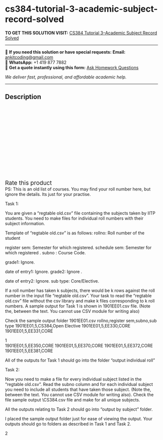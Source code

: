 # cs384-tutorial-3-academic-subject-record-solved
**TO GET THIS SOLUTION VISIT:** [CS384 Tutorial 3–Academic Subject Record Solved](https://www.ankitcodinghub.com/product/cs384-tutorial-3-academic-subject-record-solved-2/)


---

📩 **If you need this solution or have special requests:** **Email:** ankitcoding@gmail.com  
📱 **WhatsApp:** +1 419 877 7882  
📄 **Get a quote instantly using this form:** [Ask Homework Questions](https://www.ankitcodinghub.com/services/ask-homework-questions/)

*We deliver fast, professional, and affordable academic help.*

---

<h2>Description</h2>



<div class="kk-star-ratings kksr-auto kksr-align-center kksr-valign-top" data-payload="{&quot;align&quot;:&quot;center&quot;,&quot;id&quot;:&quot;95728&quot;,&quot;slug&quot;:&quot;default&quot;,&quot;valign&quot;:&quot;top&quot;,&quot;ignore&quot;:&quot;&quot;,&quot;reference&quot;:&quot;auto&quot;,&quot;class&quot;:&quot;&quot;,&quot;count&quot;:&quot;0&quot;,&quot;legendonly&quot;:&quot;&quot;,&quot;readonly&quot;:&quot;&quot;,&quot;score&quot;:&quot;0&quot;,&quot;starsonly&quot;:&quot;&quot;,&quot;best&quot;:&quot;5&quot;,&quot;gap&quot;:&quot;4&quot;,&quot;greet&quot;:&quot;Rate this product&quot;,&quot;legend&quot;:&quot;0\/5 - (0 votes)&quot;,&quot;size&quot;:&quot;24&quot;,&quot;title&quot;:&quot;CS384 Tutorial 3–Academic Subject Record Solved&quot;,&quot;width&quot;:&quot;0&quot;,&quot;_legend&quot;:&quot;{score}\/{best} - ({count} {votes})&quot;,&quot;font_factor&quot;:&quot;1.25&quot;}">

<div class="kksr-stars">

<div class="kksr-stars-inactive">
            <div class="kksr-star" data-star="1" style="padding-right: 4px">


<div class="kksr-icon" style="width: 24px; height: 24px;"></div>
        </div>
            <div class="kksr-star" data-star="2" style="padding-right: 4px">


<div class="kksr-icon" style="width: 24px; height: 24px;"></div>
        </div>
            <div class="kksr-star" data-star="3" style="padding-right: 4px">


<div class="kksr-icon" style="width: 24px; height: 24px;"></div>
        </div>
            <div class="kksr-star" data-star="4" style="padding-right: 4px">


<div class="kksr-icon" style="width: 24px; height: 24px;"></div>
        </div>
            <div class="kksr-star" data-star="5" style="padding-right: 4px">


<div class="kksr-icon" style="width: 24px; height: 24px;"></div>
        </div>
    </div>

<div class="kksr-stars-active" style="width: 0px;">
            <div class="kksr-star" style="padding-right: 4px">


<div class="kksr-icon" style="width: 24px; height: 24px;"></div>
        </div>
            <div class="kksr-star" style="padding-right: 4px">


<div class="kksr-icon" style="width: 24px; height: 24px;"></div>
        </div>
            <div class="kksr-star" style="padding-right: 4px">


<div class="kksr-icon" style="width: 24px; height: 24px;"></div>
        </div>
            <div class="kksr-star" style="padding-right: 4px">


<div class="kksr-icon" style="width: 24px; height: 24px;"></div>
        </div>
            <div class="kksr-star" style="padding-right: 4px">


<div class="kksr-icon" style="width: 24px; height: 24px;"></div>
        </div>
    </div>
</div>


<div class="kksr-legend" style="font-size: 19.2px;">
            <span class="kksr-muted">Rate this product</span>
    </div>
    </div>
<div class="page" title="Page 1">
<div class="layoutArea">
<div class="column">
PS: This is an old list of courses. You may find your roll number here, but ignore the details. Its just for your practise.

Task 1:

You are given a “regtable old.csv” file containing the subjects taken by IITP students. You need to make files for individual roll numbers with their subject information.

Template of “regtable old.csv” is as follows: rollno: Roll number of the student

register sem: Semester for which registered. schedule sem: Semester for which registered . subno : Course Code.

grade1: Ignore.

date of entry1: Ignore. grade2: Ignore .

date of entry2: Ignore. sub type: Core/Elective.

If a roll number has taken k subjects, there would be k rows against the roll number in the input file “regtable old.csv”. Your task to read the “regtable old.csv” file without the csv library and make k files corresponding to k roll numbers. A sample output for Task 1 is shown in 1901EE01.csv file. (Note the, between the text. You cannot use CSV module for writing also)

Check the sample output folder 1901EE01.csv rollno,register sem,subno,sub type 1901EE01,5,CS384,Open Elective 1901EE01,5,EE330,CORE 1901EE01,5,EE331,CORE

</div>
</div>
<div class="layoutArea">
<div class="column">
1

</div>
</div>
</div>
<div class="page" title="Page 2">
<div class="layoutArea">
<div class="column">
1901EE01,5,EE350,CORE 1901EE01,5,EE370,CORE 1901EE01,5,EE372,CORE 1901EE01,5,EE381,CORE

All of the outputs for Task 1 should go into the folder “output individual roll”

Task 2:

Now you need to make a file for every individual subject listed in the “regtable old.csv”. Read the subno column and for each individual subject you need to include all students that have taken those subject. (Note the, between the text. You cannot use CSV module for writing also). Check the file sample output \CS384.csv file and make for all unique subjects.

All the outputs relating to Task 2 should go into “output by subject” folder.

I placed the sample output folder just for ease of viewing the output. Your outputs should go to folders as described in Task 1 and Task 2.

</div>
</div>
<div class="layoutArea">
<div class="column">
2

</div>
</div>
</div>
